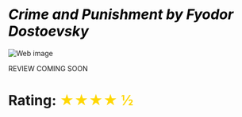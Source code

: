 # <span className="book-review-heading" style="color: black">_Crime and Punishment by Fyodor Dostoevsky_</span>

![Web image](https://is5-ssl.mzstatic.com/image/thumb/Publication4/v4/6e/4f/4e/6e4f4e8c-a6e4-52bb-3fd7-2b11e291a45a/9780307829603.jpg/100000x100000-999.jpg)

REVIEW COMING SOON

# Rating: <span style="color: gold"> ★★★★ ½ </span>
